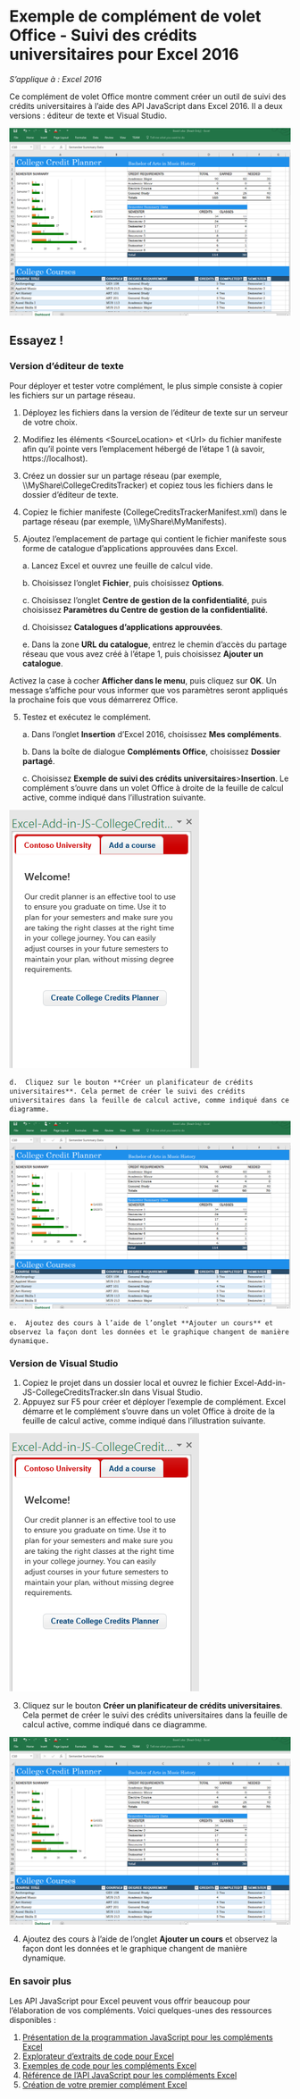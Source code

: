 # <a name="college-credits-tracker-task-pane-add-in-sample-for-excel-2016"></a>Exemple de complément de volet Office - Suivi des crédits universitaires pour Excel 2016

_S’applique à : Excel 2016_

Ce complément de volet Office montre comment créer un outil de suivi des crédits universitaires à l’aide des API JavaScript dans Excel 2016. Il a deux versions : éditeur de texte et Visual Studio.

![Exemple d’outil de suivi des crédits universitaires](../images/CollegeCreditsTracker_tracker.PNG)

## <a name="try-it-out"></a>Essayez !
### <a name="text-editor-version"></a>Version d’éditeur de texte

Pour déployer et tester votre complément, le plus simple consiste à copier les fichiers sur un partage réseau.

1.  Déployez les fichiers dans la version de l’éditeur de texte sur un serveur de votre choix.
2.  Modifiez les éléments \<SourceLocation\> et \<Url\> du fichier manifeste afin qu’il pointe vers l’emplacement hébergé de l’étape 1 (à savoir, https://localhost).
2.  Créez un dossier sur un partage réseau (par exemple, \\\MyShare\CollegeCreditsTracker) et copiez tous les fichiers dans le dossier d’éditeur de texte.
3.  Copiez le fichier manifeste (CollegeCreditsTrackerManifest.xml) dans le partage réseau (par exemple, \\\MyShare\MyManifests).
4.  Ajoutez l’emplacement de partage qui contient le fichier manifeste sous forme de catalogue d’applications approuvées dans Excel.

    a.  Lancez Excel et ouvrez une feuille de calcul vide.

    b.  Choisissez l’onglet **Fichier**, puis choisissez **Options**.

    c.  Choisissez l’onglet **Centre de gestion de la confidentialité**, puis choisissez **Paramètres du Centre de gestion de la confidentialité**.

    d.  Choisissez **Catalogues d’applications approuvées**.

    e.  Dans la zone **URL du catalogue**, entrez le chemin d’accès du partage réseau que vous avez créé à l’étape 1, puis choisissez **Ajouter un catalogue**.

   Activez la case à cocher **Afficher dans le menu**, puis cliquez sur **OK**. Un message s’affiche pour vous informer que vos paramètres seront appliqués la prochaine fois que vous démarrerez Office.

5.  Testez et exécutez le complément.

    a.  Dans l’onglet **Insertion** d’Excel 2016, choisissez **Mes compléments**.

    b.  Dans la boîte de dialogue **Compléments Office**, choisissez **Dossier partagé**.

    c.  Choisissez **Exemple de suivi des crédits universitaires**>**Insertion**. Le complément s’ouvre dans un volet Office à droite de la feuille de calcul active, comme indiqué dans l’illustration suivante.

   ![Exemple d’outil de suivi des crédits universitaires](../images/CollegeCreditsTracker_taskpane.PNG)

    d.  Cliquez sur le bouton **Créer un planificateur de crédits universitaires**. Cela permet de créer le suivi des crédits universitaires dans la feuille de calcul active, comme indiqué dans ce diagramme.

  ![Exemple d’outil de suivi des crédits universitaires](../images/CollegeCreditsTracker_tracker.PNG)

    e.  Ajoutez des cours à l’aide de l’onglet **Ajouter un cours** et observez la façon dont les données et le graphique changent de manière dynamique.

### <a name="visual-studio-version"></a>Version de Visual Studio
1.  Copiez le projet dans un dossier local et ouvrez le fichier Excel-Add-in-JS-CollegeCreditsTracker.sln dans Visual Studio.
2.  Appuyez sur F5 pour créer et déployer l’exemple de complément. Excel démarre et le complément s’ouvre dans un volet Office à droite de la feuille de calcul active, comme indiqué dans l’illustration suivante.

  ![Exemple d’outil de suivi des crédits universitaires](../images/CollegeCreditsTracker_taskpane.PNG)

3.  Cliquez sur le bouton **Créer un planificateur de crédits universitaires**. Cela permet de créer le suivi des crédits universitaires dans la feuille de calcul active, comme indiqué dans ce diagramme.

  ![Exemple d’outil de suivi des crédits universitaires](../images/CollegeCreditsTracker_tracker.PNG)

4. Ajoutez des cours à l’aide de l’onglet **Ajouter un cours** et observez la façon dont les données et le graphique changent de manière dynamique.


### <a name="learn-more"></a>En savoir plus

Les API JavaScript pour Excel peuvent vous offrir beaucoup pour l’élaboration de vos compléments. Voici quelques-unes des ressources disponibles :

1.  [Présentation de la programmation JavaScript pour les compléments Excel](https://github.com/OfficeDev/office-js-docs/blob/master/excel/excel-add-ins-programming-overview.md)
2.  [Explorateur d’extraits de code pour Excel](http://officesnippetexplorer.azurewebsites.net/#/snippets/excel)
3.  [Exemples de code pour les compléments Excel](https://github.com/OfficeDev/office-js-docs/blob/master/excel/excel-add-ins-code-samples.md)
4.  [Référence de l’API JavaScript pour les compléments Excel](https://github.com/OfficeDev/office-js-docs/blob/master/excel/excel-add-ins-javascript-reference.md)
5.  [Création de votre premier complément Excel](https://github.com/OfficeDev/office-js-docs/blob/master/excel/build-your-first-excel-add-in.md)